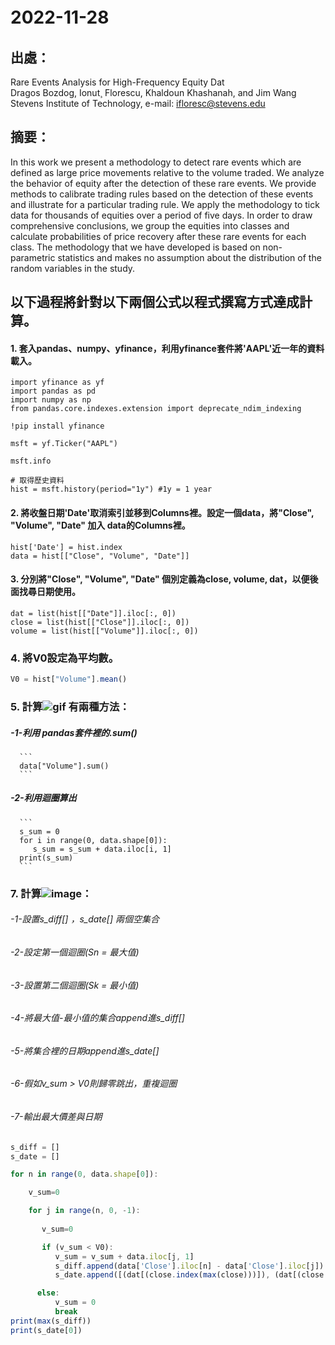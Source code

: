 # 2022-11-28　　
## 出處：  
Rare Events Analysis for High-Frequency Equity Dat  
Dragos Bozdog, Ionut¸ Florescu, Khaldoun Khashanah, and Jim Wang  
Stevens Institute of Technology, e-mail: ifloresc@stevens.edu  

## 摘要：  
In this work we present a methodology to detect rare events which are defined as large price movements relative to the volume traded. We analyze the behavior of equity after the detection of these rare events. We provide methods to calibrate trading rules based on the detection of these events and illustrate for a particular trading rule. We apply the methodology to tick data for thousands of equities over a period of five days. In order to draw comprehensive conclusions, we group the equities into classes and calculate probabilities of price recovery after these rare events for each class. The methodology that we have developed is based on non-parametric statistics and makes no assumption about the distribution of the random variables in the study.

## 以下過程將針對以下兩個公式以程式撰寫方式達成計算。
#### 1. 套入pandas、numpy、yfinance，利用yfinance套件將'AAPL'近一年的資料載入。  
```
import yfinance as yf
import pandas as pd
import numpy as np
from pandas.core.indexes.extension import deprecate_ndim_indexing

!pip install yfinance

msft = yf.Ticker("AAPL")

msft.info

# 取得歷史資料
hist = msft.history(period="1y") #1y = 1 year
``` 

#### 2. 將收盤日期'Date'取消索引並移到Columns裡。設定一個data，將"Close", "Volume", "Date" 加入 data的Columns裡。  
 ```
hist['Date'] = hist.index 
data = hist[["Close", "Volume", "Date"]]
 ```
 
#### 3. 分別將"Close", "Volume", "Date" 個別定義為close, volume, dat，以便後面找尋日期使用。
```
dat = list(hist[["Date"]].iloc[:, 0])
close = list(hist[["Close"]].iloc[:, 0]) 
volume = list(hist[["Volume"]].iloc[:, 0])
```

### 4. 將V0設定為平均數。  
```js
V0 = hist["Volume"].mean()
```
 
 
### 5. 計算![gif](https://user-images.githubusercontent.com/119159610/204538794-ae57522f-5458-4de7-8932-943f3cc577bb.gif) 有兩種方法：  
   ##### -1-利用 pandas套件裡的.sum()  
      ```
      data["Volume"].sum()
      ```
   ##### -2-利用迴圈算出  
      ```
      s_sum = 0
      for i in range(0, data.shape[0]):
         s_sum = s_sum + data.iloc[i, 1]
      print(s_sum)
      ```
      
### 7. 計算![image](https://user-images.githubusercontent.com/119159610/204542184-79eb9222-fde6-4e26-a5c0-37bd5a2ca18c.png)：  
######   -1-設置s_diff[] ，s_date[] 兩個空集合  
######   -2-設定第一個迴圈(Sn = 最大值)  
######   -3-設置第二個迴圈(Sk = 最小值)  
######   -4-將最大值-最小值的集合append進s_diff[]
######   -5-將集合裡的日期append進s_date[]
######   -6-假如v_sum > V0則歸零跳出，重複迴圈
######   -7-輸出最大價差與日期

```js
s_diff = []
s_date = []

for n in range(0, data.shape[0]):

    v_sum=0

    for j in range(n, 0, -1):
    
       v_sum=0

       if (v_sum < V0):
          v_sum = v_sum + data.iloc[j, 1]
          s_diff.append(data['Close'].iloc[n] - data['Close'].iloc[j])
          s_date.append([(dat[(close.index(max(close)))]), (dat[(close.index(min(close)))])])

      else:
          v_sum = 0
          break
print(max(s_diff))
print(s_date[0])
```
